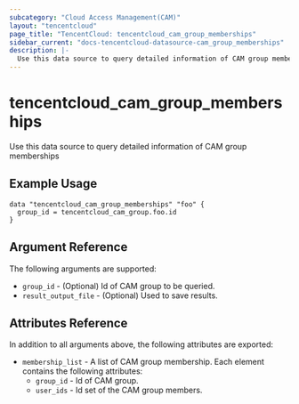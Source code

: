 ```yaml
---
subcategory: "Cloud Access Management(CAM)"
layout: "tencentcloud"
page_title: "TencentCloud: tencentcloud_cam_group_memberships"
sidebar_current: "docs-tencentcloud-datasource-cam_group_memberships"
description: |-
  Use this data source to query detailed information of CAM group memberships
---
```


# tencentcloud_cam_group_memberships

Use this data source to query detailed information of CAM group memberships

## Example Usage

```hcl
data "tencentcloud_cam_group_memberships" "foo" {
  group_id = tencentcloud_cam_group.foo.id
}
```

## Argument Reference

The following arguments are supported:

* `group_id` - (Optional) Id of CAM group to be queried.
* `result_output_file` - (Optional) Used to save results.

## Attributes Reference

In addition to all arguments above, the following attributes are exported:

* `membership_list` - A list of CAM group membership. Each element contains the following attributes:
  * `group_id` - Id of CAM group.
  * `user_ids` - Id set of the CAM group members.


